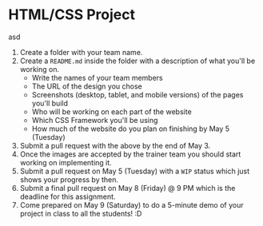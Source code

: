 # HTML/CSS Project
asd
1. Create a folder with your team name.
1. Create a `README.md` inside the folder with a description of what you'll be working on.
    - Write the names of your team members
    - The URL of the design you chose
    - Screenshots (desktop, tablet, and mobile versions) of the pages you'll build
    - Who will be working on each part of the website
    - Which CSS Framework you'll be using
    - How much of the website do you plan on finishing by May 5 (Tuesday) 
1. Submit a pull request with the above by the end of May 3.
1. Once the images are accepted by the trainer team you should start working on implementing it.
1. Submit a pull request on May 5 (Tuesday) with a `WIP` status which just shows your progress by then.
1. Submit a final pull request on May 8 (Friday) @ 9 PM which is the deadline for this assignment.
1. Come prepared on May 9 (Saturday) to do a 5-minute demo of your project in class to all the students! :D
